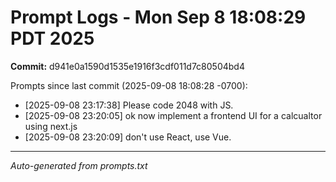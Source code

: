 # Prompt Logs - Mon Sep  8 18:08:29 PDT 2025
**Commit:** d941e0a1590d1535e1916f3cdf011d7c80504bd4

Prompts since last commit (2025-09-08 18:08:28 -0700):

- [2025-09-08 23:17:38] Please code 2048 with JS.
- [2025-09-08 23:20:05] ok now implement a frontend UI for a calcualtor using next.js
- [2025-09-08 23:20:09] don't use React, use Vue.

---
*Auto-generated from prompts.txt*
